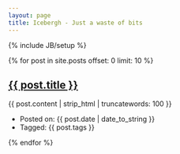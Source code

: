 ```yaml
---
layout: page
title: Icebergh - Just a waste of bits
---
```

{% include JB/setup %}

<div id="content" class="">
{% for post in site.posts offset: 0 limit: 10 %}
  <div class="post">
    <h2><a href="{{ BASE_PATH }}{{ post.url }}">{{ post.title }}</a></h2>
    <div class="entrybody">
      {{ post.content | strip_html | truncatewords: 100 }}
    </div>
    <div class="meta">
      <ul>
        <li class="date">Posted on: {{ post.date | date_to_string }}</li>
        <li class="tags">Tagged: {{ post.tags }}</li>
      </ul>
    </div>
  </div>
{% endfor %}
</div>
